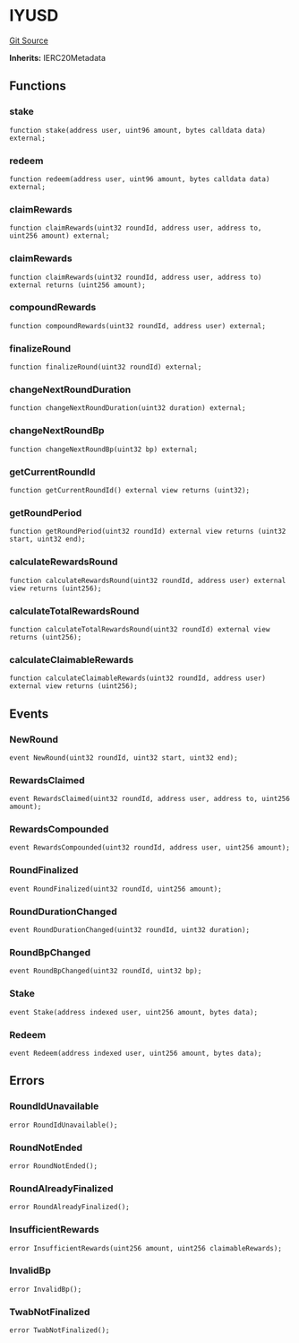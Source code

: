 # IYUSD
[Git Source](https://dapp-devs.com/ssh://git@git.2222/lumos-labs/rusd/rusd-contracts/rusd-evm-contracts/blob/c89eeb1e740ab933cc296c4ed9d03110b942680f/src/interface/IYUSD.sol)

**Inherits:**
IERC20Metadata


## Functions
### stake


```solidity
function stake(address user, uint96 amount, bytes calldata data) external;
```

### redeem


```solidity
function redeem(address user, uint96 amount, bytes calldata data) external;
```

### claimRewards


```solidity
function claimRewards(uint32 roundId, address user, address to, uint256 amount) external;
```

### claimRewards


```solidity
function claimRewards(uint32 roundId, address user, address to) external returns (uint256 amount);
```

### compoundRewards


```solidity
function compoundRewards(uint32 roundId, address user) external;
```

### finalizeRound


```solidity
function finalizeRound(uint32 roundId) external;
```

### changeNextRoundDuration


```solidity
function changeNextRoundDuration(uint32 duration) external;
```

### changeNextRoundBp


```solidity
function changeNextRoundBp(uint32 bp) external;
```

### getCurrentRoundId


```solidity
function getCurrentRoundId() external view returns (uint32);
```

### getRoundPeriod


```solidity
function getRoundPeriod(uint32 roundId) external view returns (uint32 start, uint32 end);
```

### calculateRewardsRound


```solidity
function calculateRewardsRound(uint32 roundId, address user) external view returns (uint256);
```

### calculateTotalRewardsRound


```solidity
function calculateTotalRewardsRound(uint32 roundId) external view returns (uint256);
```

### calculateClaimableRewards


```solidity
function calculateClaimableRewards(uint32 roundId, address user) external view returns (uint256);
```

## Events
### NewRound

```solidity
event NewRound(uint32 roundId, uint32 start, uint32 end);
```

### RewardsClaimed

```solidity
event RewardsClaimed(uint32 roundId, address user, address to, uint256 amount);
```

### RewardsCompounded

```solidity
event RewardsCompounded(uint32 roundId, address user, uint256 amount);
```

### RoundFinalized

```solidity
event RoundFinalized(uint32 roundId, uint256 amount);
```

### RoundDurationChanged

```solidity
event RoundDurationChanged(uint32 roundId, uint32 duration);
```

### RoundBpChanged

```solidity
event RoundBpChanged(uint32 roundId, uint32 bp);
```

### Stake

```solidity
event Stake(address indexed user, uint256 amount, bytes data);
```

### Redeem

```solidity
event Redeem(address indexed user, uint256 amount, bytes data);
```

## Errors
### RoundIdUnavailable

```solidity
error RoundIdUnavailable();
```

### RoundNotEnded

```solidity
error RoundNotEnded();
```

### RoundAlreadyFinalized

```solidity
error RoundAlreadyFinalized();
```

### InsufficientRewards

```solidity
error InsufficientRewards(uint256 amount, uint256 claimableRewards);
```

### InvalidBp

```solidity
error InvalidBp();
```

### TwabNotFinalized

```solidity
error TwabNotFinalized();
```

